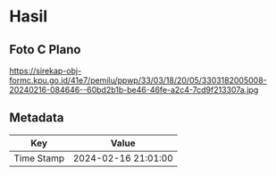 # Hasil

## Foto C Plano

https://sirekap-obj-formc.kpu.go.id/41e7/pemilu/ppwp/33/03/18/20/05/3303182005008-20240216-084646--60bd2b1b-be46-46fe-a2c4-7cd9f213307a.jpg


## Metadata

| Key        | Value               |
| ---------- | ------------------- |
| Time Stamp | 2024-02-16 21:01:00 |




